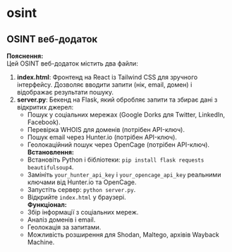 # osint
## OSINT веб-додаток

**Пояснення:**  
Цей OSINT веб-додаток містить два файли:  
1. **index.html**: Фронтенд на React із Tailwind CSS для зручного інтерфейсу. Дозволяє вводити запити (нік, email, домен) і відображає результати пошуку.  
2. **server.py**: Бекенд на Flask, який обробляє запити та збирає дані з відкритих джерел:  
   - Пошук у соціальних мережах (Google Dorks для Twitter, LinkedIn, Facebook).  
   - Перевірка WHOIS для доменів (потрібен API-ключ).  
   - Пошук email через Hunter.io (потрібен API-ключ).  
   - Геолокаційний пошук через OpenCage (потрібен API-ключ).  
**Встановлення:**  
   - Встановіть Python і бібліотеки: `pip install flask requests beautifulsoup4`.  
   - Замініть `your_hunter_api_key` і `your_opencage_api_key` реальними ключами від Hunter.io та OpenCage.  
   - Запустіть сервер: `python server.py`.  
   - Відкрийте `index.html` у браузері.  
**Функціонал:**  
   - Збір інформації з соціальних мереж.  
   - Аналіз доменів і email.  
   - Геолокація за запитами.  
   - Можливість розширення для Shodan, Maltego, архівів Wayback Machine.
